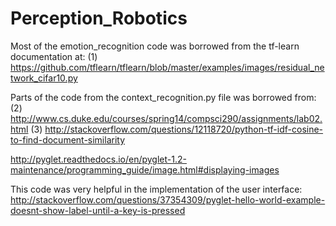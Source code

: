 # Perception_Robotics

Most of the emotion_recognition code was borrowed from the tf-learn documentation at:
(1) https://github.com/tflearn/tflearn/blob/master/examples/images/residual_network_cifar10.py

Parts of the code from the context_recognition.py file was borrowed from:
(2) http://www.cs.duke.edu/courses/spring14/compsci290/assignments/lab02.html
(3) http://stackoverflow.com/questions/12118720/python-tf-idf-cosine-to-find-document-similarity

http://pyglet.readthedocs.io/en/pyglet-1.2-maintenance/programming_guide/image.html#displaying-images

This code was very helpful in the implementation of the user interface:
http://stackoverflow.com/questions/37354309/pyglet-hello-world-example-doesnt-show-label-until-a-key-is-pressed